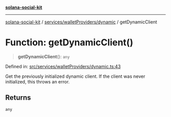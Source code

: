 [**solana-social-kit**](../../../../README.md)

***

[solana-social-kit](../../../../README.md) / [services/walletProviders/dynamic](../README.md) / getDynamicClient

# Function: getDynamicClient()

> **getDynamicClient**(): `any`

Defined in: [src/services/walletProviders/dynamic.ts:43](https://github.com/SendArcade/solana-social-starter/blob/98f94bb63d3814df24512365f6ae706d273e698f/src/services/walletProviders/dynamic.ts#L43)

Get the previously initialized dynamic client.
If the client was never initialized, this throws an error.

## Returns

`any`
